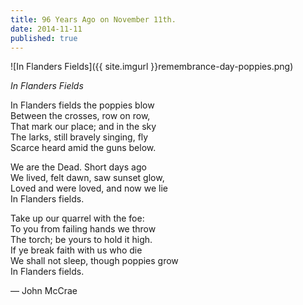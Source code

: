 ```yaml
---
title: 96 Years Ago on November 11th.
date: 2014-11-11
published: true
---
```


![In Flanders Fields]({{ site.imgurl }}remembrance-day-poppies.png)

*In Flanders Fields*

In Flanders fields the poppies blow  
Between the crosses, row on row,  
That mark our place; and in the sky  
The larks, still bravely singing, fly  
Scarce heard amid the guns below.  

We are the Dead. Short days ago  
We lived, felt dawn, saw sunset glow,  
Loved and were loved, and now we lie  
In Flanders fields.  

Take up our quarrel with the foe:  
To you from failing hands we throw  
The torch; be yours to hold it high.  
If ye break faith with us who die  
We shall not sleep, though poppies grow  
In Flanders fields.  

― John McCrae
